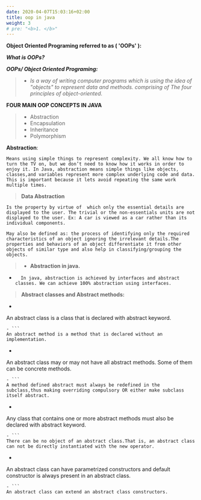 ```yaml
---
date: 2020-04-07T15:03:16+02:00
title: oop in java 
weight: 3
# pre: "<b>1. </b>"
---
```


**Object Oriented Programing referred to as ( 'OOPs' ):** 

 ***What is OOPs?***

***OOPs/ Object Oriented Programing:*** 

> - *Is a way of writing computer programs which is using the idea of "objects" to represent data and methods. comprising of The four principles of object-oriented.*


**FOUR MAIN OOP CONCEPTS IN JAVA**

> + Abstraction 
> + Encapsulation
> + Inheritance
> + Polymorphism

**Abstraction**: 
``` 
Means using simple things to represent complexity. We all know how to turn the TV on, but we don’t need to know how it works in order to enjoy it. In Java, abstraction means simple things like objects, classes,and variables represent more complex underlying code and data. This is important because it lets avoid repeating the same work multiple times.
```

> **Data Abstraction**
```
Is the property by virtue of  which only the essential details are displayed to the user. The trivial or the non-essentials units are not displayed to the user. Ex: A car is viewed as a car rather than its individual components.
```
```
May also be defined as: the process of identifying only the required characteristics of an object ignoring the irrelevant details.The properties and behaviors of an object differentiate it from other objects of similar type and also help in classifying/grouping the objects.
```


> - **Abstraction in java.** 
 - ```
     In java, abstraction is achieved by interfaces and abstract classes. We can achieve 100% abstraction using interfaces.
    ```

> **Abstract classes and Abstract methods:**

- ```
An abstract class is a class that is declared with abstract keyword.
```
- ```
An abstract method is a method that is declared without an implementation.
```
- ```
An abstract class may or may not have all abstract methods. Some of them can be concrete methods.
```
- ```
A method defined abstract must always be redefined in the subclass,thus making overriding compulsory OR either make subclass itself abstract.
```
- ```
Any class that contains one or more abstract methods must also be declared with abstract keyword.
```
- ```
There can be no object of an abstract class.That is, an abstract class can not be directly instantiated with the new operator.
```
- ```
An abstract class can have parametrized constructors and default constructor is always present in an abstract class. 
```
- ```
An abstract class can extend an abstract class constructors. 
```
